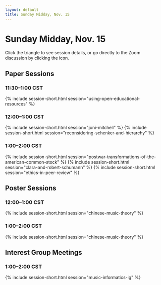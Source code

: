 ```yaml
---
layout: default
title: Sunday Midday, Nov. 15
---
```


# Sunday Midday, Nov. 15

Click the triangle to see session details, or go directly to the Zoom discussion by clicking the <i class="fas fa-video"></i> icon.

## Paper Sessions

### 11:30–1:00 CST
{% include session-short.html session="using-open-educational-resources" %}


### 12:00–1:00 CST
{% include session-short.html session="joni-mitchell" %}
{% include session-short.html session="reconsidering-schenker-and-hierarchy" %}


### 1:00–2:00 CST
{% include session-short.html session="postwar-transformations-of-the-american-common-stock" %}
{% include session-short.html session="clara-and-robert-schumann" %}
{% include session-short.html session="ethics-in-peer-review" %}



## Poster Sessions

### 12:00–1:00 CST
{% include session-short.html session="chinese-music-theory" %}

### 1:00–2:00 CST
{% include session-short.html session="chinese-music-theory" %}


## Interest Group Meetings

### 1:00–2:00 CST
{% include session-short.html session="music-informatics-ig" %}
